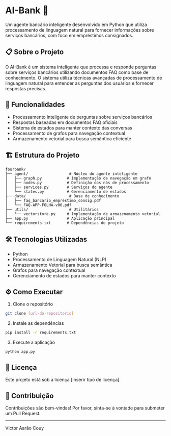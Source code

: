 # AI-Bank 🏦

Um agente bancário inteligente desenvolvido em Python que utiliza processamento de linguagem natural para fornecer informações sobre serviços bancários, com foco em empréstimos consignados.

## 📋 Sobre o Projeto

O AI-Bank é um sistema inteligente que processa e responde perguntas sobre serviços bancários utilizando documentos FAQ como base de conhecimento. O sistema utiliza técnicas avançadas de processamento de linguagem natural para entender as perguntas dos usuários e fornecer respostas precisas.

## 🚀 Funcionalidades

- Processamento inteligente de perguntas sobre serviços bancários
- Respostas baseadas em documentos FAQ oficiais
- Sistema de estados para manter contexto das conversas
- Processamento de grafos para navegação contextual
- Armazenamento vetorial para busca semântica eficiente

## 🏗️ Estrutura do Projeto

```
fourbank/
├── agent/                  # Núcleo do agente inteligente
│   ├── graph.py           # Implementação de navegação em grafo
│   ├── nodes.py           # Definição dos nós de processamento
│   ├── services.py        # Serviços do agente
│   └── states.py          # Gerenciamento de estados
├── data/                   # Base de conhecimento
│   ├── faq_bancario_emprestimo_consig.pdf
│   └── FAQ-APP-FOLHA-v06.pdf
├── utils/                  # Utilitários
│   └── vectorstore.py     # Implementação de armazenamento vetorial
├── app.py                 # Aplicação principal
└── requirements.txt       # Dependências do projeto
```

## 🛠️ Tecnologias Utilizadas

- Python
- Processamento de Linguagem Natural (NLP)
- Armazenamento Vetorial para busca semântica
- Grafos para navegação contextual
- Gerenciamento de estados para manter contexto

## ⚙️ Como Executar

1. Clone o repositório
```bash
git clone [url-do-repositorio]
```

2. Instale as dependências
```bash
pip install -r requirements.txt
```

3. Execute a aplicação
```bash
python app.py
```

## 📄 Licença

Este projeto está sob a licença [inserir tipo de licença].

## 👥 Contribuição

Contribuições são bem-vindas! Por favor, sinta-se à vontade para submeter um Pull Request.

---

Victor Aarão Couy
